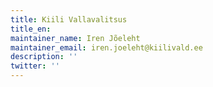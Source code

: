 ```yaml
---
title: Kiili Vallavalitsus
title_en:
maintainer_name: Iren Jõeleht
maintainer_email: iren.joeleht@kiilivald.ee
description: ''
twitter: ''
---
```

